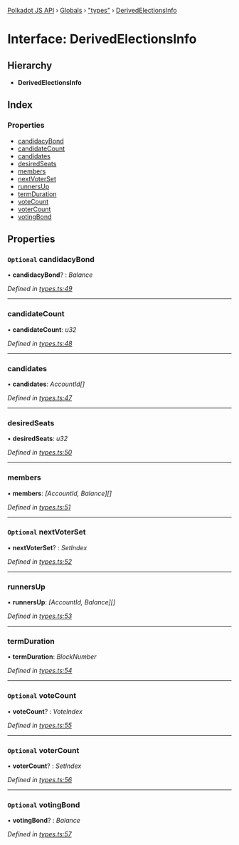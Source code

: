 [Polkadot JS API](../README.md) › [Globals](../globals.md) › ["types"](../modules/_types_.md) › [DerivedElectionsInfo](_types_.derivedelectionsinfo.md)

# Interface: DerivedElectionsInfo

## Hierarchy

* **DerivedElectionsInfo**

## Index

### Properties

* [candidacyBond](_types_.derivedelectionsinfo.md#optional-candidacybond)
* [candidateCount](_types_.derivedelectionsinfo.md#candidatecount)
* [candidates](_types_.derivedelectionsinfo.md#candidates)
* [desiredSeats](_types_.derivedelectionsinfo.md#desiredseats)
* [members](_types_.derivedelectionsinfo.md#members)
* [nextVoterSet](_types_.derivedelectionsinfo.md#optional-nextvoterset)
* [runnersUp](_types_.derivedelectionsinfo.md#runnersup)
* [termDuration](_types_.derivedelectionsinfo.md#termduration)
* [voteCount](_types_.derivedelectionsinfo.md#optional-votecount)
* [voterCount](_types_.derivedelectionsinfo.md#optional-votercount)
* [votingBond](_types_.derivedelectionsinfo.md#optional-votingbond)

## Properties

### `Optional` candidacyBond

• **candidacyBond**? : *Balance*

*Defined in [types.ts:49](https://github.com/polkadot-js/api/blob/188363d407/packages/api-derive/src/types.ts#L49)*

___

###  candidateCount

• **candidateCount**: *u32*

*Defined in [types.ts:48](https://github.com/polkadot-js/api/blob/188363d407/packages/api-derive/src/types.ts#L48)*

___

###  candidates

• **candidates**: *AccountId[]*

*Defined in [types.ts:47](https://github.com/polkadot-js/api/blob/188363d407/packages/api-derive/src/types.ts#L47)*

___

###  desiredSeats

• **desiredSeats**: *u32*

*Defined in [types.ts:50](https://github.com/polkadot-js/api/blob/188363d407/packages/api-derive/src/types.ts#L50)*

___

###  members

• **members**: *[AccountId, Balance][]*

*Defined in [types.ts:51](https://github.com/polkadot-js/api/blob/188363d407/packages/api-derive/src/types.ts#L51)*

___

### `Optional` nextVoterSet

• **nextVoterSet**? : *SetIndex*

*Defined in [types.ts:52](https://github.com/polkadot-js/api/blob/188363d407/packages/api-derive/src/types.ts#L52)*

___

###  runnersUp

• **runnersUp**: *[AccountId, Balance][]*

*Defined in [types.ts:53](https://github.com/polkadot-js/api/blob/188363d407/packages/api-derive/src/types.ts#L53)*

___

###  termDuration

• **termDuration**: *BlockNumber*

*Defined in [types.ts:54](https://github.com/polkadot-js/api/blob/188363d407/packages/api-derive/src/types.ts#L54)*

___

### `Optional` voteCount

• **voteCount**? : *VoteIndex*

*Defined in [types.ts:55](https://github.com/polkadot-js/api/blob/188363d407/packages/api-derive/src/types.ts#L55)*

___

### `Optional` voterCount

• **voterCount**? : *SetIndex*

*Defined in [types.ts:56](https://github.com/polkadot-js/api/blob/188363d407/packages/api-derive/src/types.ts#L56)*

___

### `Optional` votingBond

• **votingBond**? : *Balance*

*Defined in [types.ts:57](https://github.com/polkadot-js/api/blob/188363d407/packages/api-derive/src/types.ts#L57)*
